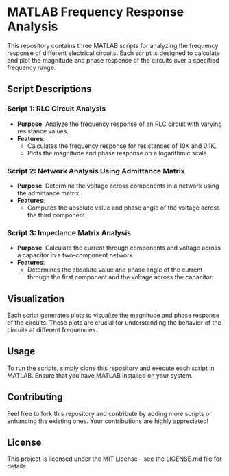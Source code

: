 # MATLAB Frequency Response Analysis

This repository contains three MATLAB scripts for analyzing the frequency response of different electrical circuits. Each script is designed to calculate and plot the magnitude and phase response of the circuits over a specified frequency range.

## Script Descriptions

### Script 1: RLC Circuit Analysis

- **Purpose**: Analyze the frequency response of an RLC circuit with varying resistance values.
- **Features**:
  - Calculates the frequency response for resistances of 10K and 0.1K.
  - Plots the magnitude and phase response on a logarithmic scale.

### Script 2: Network Analysis Using Admittance Matrix

- **Purpose**: Determine the voltage across components in a network using the admittance matrix.
- **Features**:
  - Computes the absolute value and phase angle of the voltage across the third component.

### Script 3: Impedance Matrix Analysis

- **Purpose**: Calculate the current through components and voltage across a capacitor in a two-component network.
- **Features**:
  - Determines the absolute value and phase angle of the current through the first component and the voltage across the capacitor.

## Visualization

Each script generates plots to visualize the magnitude and phase response of the circuits. These plots are crucial for understanding the behavior of the circuits at different frequencies.

## Usage

To run the scripts, simply clone this repository and execute each script in MATLAB. Ensure that you have MATLAB installed on your system.

## Contributing

Feel free to fork this repository and contribute by adding more scripts or enhancing the existing ones. Your contributions are highly appreciated!

## License

This project is licensed under the MIT License - see the LICENSE.md file for details.
